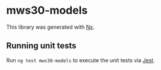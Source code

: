 # mws30-models

This library was generated with [Nx](https://nx.dev).

## Running unit tests

Run `ng test mws30-models` to execute the unit tests via [Jest](https://jestjs.io).

